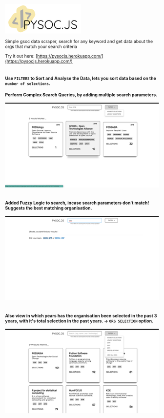 ![logo](logo.png)

Simple gsoc data scraper, search for any keyword and get data about the orgs that match your search criteria


Try it out here: [https://pysocjs.herokuapp.com/](https://pysocjs.herokuapp.com/)

#

#### Use `FILTERS` to Sort and Analyse the Data, lets you sort data based on the `number of selections`.
#### Perform Complex Search Queries, by adding multiple search parameters.
![ss](ss.png)
#

#### Added Fuzzy Logic to search, incase search parameters don't match! Suggests the best matching organisation.
![ss1](ss1.png)
#

#### Also view in which years has the organisation been selected in the past 3 years, with it's total selection in the past years. -> `ORG SELECTION` option.
![ss2](ss2.png)
